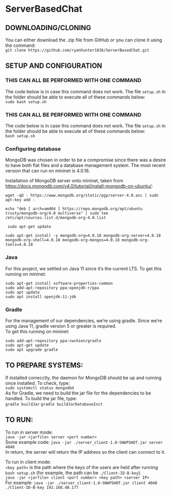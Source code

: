 # ServerBasedChat

## DOWNLOADING/CLONING  
You can either download the .zip file from GitHub or you can clone it using the command:  
`git clone https://github.com/ryanhunter1836/ServerBasedChat.git`  

## SETUP AND CONFIGURATION
### THIS CAN ALL BE PERFORMED WITH ONE COMMAND  
The code below is in case this command does not work. The file `setup.sh` in the folder should be able to execute all of these commands below:  
 `sudo bash setup.sh`  

### THIS CAN ALL BE PERFORMED WITH ONE COMMAND  
The code below is in case this command does not work. The file `setup.sh` in the folder should be able to execute all of these commands below:  
 `bash setup.sh`  

### Configuring database  
MongoDB was chosen in order to be a compromise since there was a desire to have both flat files and a database management system. The most recent version that can run on mininet is 4.0.18. 

Installation of MongoDB server onto mininet, taken from https://docs.mongodb.com/v4.0/tutorial/install-mongodb-on-ubuntu/: 

  `wget -qO - https://www.mongodb.org/static/pgp/server-4.0.asc | sudo apt-key add - `  
  
  `echo "deb [ arch=amd64 ] https://repo.mongodb.org/apt/ubuntu trusty/mongodb-org/4.0 multiverse" | sudo tee /etc/apt/sources.list.d/mongodb-org-4.0.list`  
  
 ` sudo apt-get update`  
 
  `sudo apt-get install -y mongodb-org=4.0.18 mongodb-org-server=4.0.18 mongodb-org-shell=4.0.18 mongodb-org-mongos=4.0.18 mongodb-org-tools=4.0.18`

### Java  
For this project, we settled on Java 11 since it’s the current LTS. 
To get this running on mininet: 

  `sudo apt-get install software-properties-common`  
  `sudo add-apt-repository ppa:openjdk-r/ppa`  
  `sudo apt update`  
  `sudo apt install openjdk-11-jdk`  

### Gradle  
For the management of our dependencies, we’re using gradle. Since we’re using Java 11, gradle version 5 or greater is required.  
To get this running on mininet: 

  `sudo add-apt-repository ppa:cwchien/gradle `  
  `sudo apt-get update `  
  `sudo apt upgrade gradle `  
  
 
 ## TO PREPARE SYSTEMS:
 If installed correcctly, the daemon for MongoDB should be up and running once installed. To check, type:  
 `sudo systemctl status mongodbd`  
 As for Gradle, we need to build the jar file for the dependencies to be handled. To build the jar file, type:  
 `gradle buildJar`
 `gradle buildJarDatabaseInit`  
  
## TO RUN:  
To run in server mode:    
`java -jar <jarfile> server <port number>`  
Some example code: `java -jar ./server_client-1.0-SNAPSHOT.jar server 4040`  
In return, the server will return the IP address so the client can connect to it.
  
To run in client mode:  
`<key path>` is the path where the keys of the users are held after running `bash setup.sh` (for example, the path can be `./Client-ID-B-key`).  
`java -jar <jarfile> client <port number> <key path> <server IP>`  
For example: `java -jar ./server_client-1.0-SNAPSHOT.jar client 4040 ./Client-ID-B-key 192.168.48.177`
